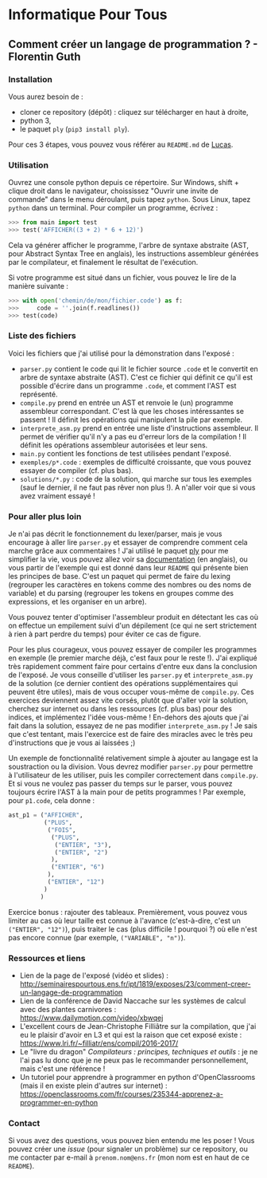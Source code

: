 # Informatique Pour Tous
## Comment créer un langage de programmation ? - Florentin Guth

### Installation

Vous aurez besoin de :
 - cloner ce repository (dépôt) : cliquez sur télécharger en haut à droite,
 - python 3,
 - le paquet `ply` (`pip3 install ply`).
 
Pour ces 3 étapes, vous pouvez vous référer au `README.md` de [Lucas](https://github.com/lcswillems/python-MNIST-classifier).


### Utilisation

Ouvrez une console python depuis ce répertoire. Sur Windows, shift + clique droit dans le navigateur, choississez "Ouvrir une invite de commande" dans le menu déroulant, puis tapez `python`. Sous Linux, tapez `python` dans un terminal.
Pour compiler un programme, écrivez :
```python
>>> from main import test
>>> test('AFFICHER((3 + 2) * 6 + 12)')
```
Cela va générer afficher le programme, l'arbre de syntaxe abstraite (AST, pour Abstract Syntax Tree en anglais), les instructions assembleur générées par le compilateur, et finalement le résultat de l'exécution.

Si votre programme est situé dans un fichier, vous pouvez le lire de la manière suivante :
```python
>>> with open('chemin/de/mon/fichier.code') as f:
>>>     code = ''.join(f.readlines())
>>> test(code)
```

### Liste des fichiers

Voici les fichiers que j'ai utilisé pour la démonstration dans l'exposé :
- `parser.py` contient le code qui lit le fichier source `.code` et le convertit en arbre de syntaxe abstraite (AST).
C'est ce fichier qui définit ce qu'il est possible d'écrire dans un programme `.code`, et comment l'AST est représenté.
- `compile.py` prend en entrée un AST et renvoie le (un) programme assembleur correspondant.
C'est là que les choses intéressantes se passent ! Il définit les opérations qui manipulent la pile par exemple.
- `interprete_asm.py` prend en entrée une liste d'instructions assembleur. Il permet de vérifier qu'il n'y a pas eu d'erreur lors de la compilation ! 
Il définit les opérations assembleur autorisées et leur sens.
- `main.py` contient les fonctions de test utilisées pendant l'exposé.
- `exemples/p*.code` : exemples de difficulté croissante, que vous pouvez essayer de compiler (cf. plus bas).
- `solutions/*.py` : code de la solution, qui marche sur tous les exemples (sauf le dernier, il ne faut pas rêver non plus !). A n'aller voir que si vous avez vraiment essayé !

### Pour aller plus loin

Je n'ai pas décrit le fonctionnement du lexer/parser, mais je vous encourage à aller lire `parser.py` et essayer de comprendre comment cela marche grâce aux commentaires !
J'ai utilisé le paquet [ply](https://github.com/dabeaz/ply) pour me simplifier la vie, vous pouvez allez voir sa [documentation](http://www.dabeaz.com/ply/ply.html) (en anglais), ou vous partir de l'exemple qui est donné dans leur `README` qui présente bien les principes de base. C'est un paquet qui permet de faire du lexing (regrouper les caractères en tokens comme des nombres ou des noms de variable) et du parsing (regrouper les tokens en groupes comme des expressions, et les organiser en un arbre).

Vous pouvez tenter d'optimiser l'assembleur produit en détectant les cas où on effectue un empilement suivi d'un dépilement (ce qui ne sert strictement à rien à part perdre du temps) pour éviter ce cas de figure.

Pour les plus courageux, vous pouvez essayer de compiler les programmes en exemple (le premier marche déjà, c'est faux pour le reste !). J'ai expliqué très rapidement comment faire pour certains d'entre eux dans la conclusion de l'exposé. Je vous conseille d'utiliser les `parser.py` et `interprete_asm.py` de la solution (ce dernier contient des opérations supplémentaires qui peuvent être utiles), mais de vous occuper vous-même de `compile.py`. Ces exercices deviennent assez vite corsés, plutôt que d'aller voir la solution, cherchez sur internet ou dans les ressources (cf. plus bas) pour des indices, et implémentez l'idée vous-même !
En-dehors des ajouts que j'ai fait dans la solution, essayez de ne pas modifier `interprete_asm.py` ! Je sais que c'est tentant, mais l'exercice est de faire des miracles avec le très peu d'instructions que je vous ai laissées ;)

Un exemple de fonctionnalité relativement simple à ajouter au langage est la soustraction ou la division.
Vous devrez modifier `parser.py` pour permettre à l'utilisateur de les utiliser, puis les compiler correctement dans `compile.py`.
Et si vous ne voulez pas passer du temps sur le parser, vous pouvez toujours écrire l'AST à la main pour de petits programmes ! Par exemple, pour `p1.code`, cela donne :
```python
ast_p1 = ("AFFICHER",
          ("PLUS",
           ("FOIS",
            ("PLUS",
             ("ENTIER", "3"),
             ("ENTIER", "2")
            ),
            ("ENTIER", "6")
           ),
           ("ENTIER", "12")
          )
         )
```

Exercice bonus : rajouter des tableaux. Premièrement, vous pouvez vous limiter au cas où leur taille est connue à l'avance (c'est-à-dire, c'est un `("ENTIER", "12")`), puis traiter le cas (plus difficile ! pourquoi ?) où elle n'est pas encore connue (par exemple, `("VARIABLE", "n")`).


### Ressources et liens

- Lien de la page de l'exposé (vidéo et slides) : http://seminairespourtous.ens.fr/ipt/1819/exposes/23/comment-creer-un-langage-de-programmation
- Lien de la conférence de David Naccache sur les systèmes de calcul avec des plantes carnivores : https://www.dailymotion.com/video/xbwqej
- L'excellent cours de Jean-Christophe Filliâtre sur la compilation, que j'ai eu le plaisir d'avoir en L3 et qui est la raison que cet exposé existe : https://www.lri.fr/~filliatr/ens/compil/2016-2017/
- Le "livre du dragon" *Compilateurs : principes, techniques et outils* : je ne l'ai pas lu donc que je ne peux pas le recommander personnellement, mais c'est une référence !
- Un tutoriel pour apprendre à programmer en python d'OpenClassrooms (mais il en existe plein d'autres sur internet) : https://openclassrooms.com/fr/courses/235344-apprenez-a-programmer-en-python

### Contact
 
Si vous avez des questions, vous pouvez bien entendu me les poser !
Vous pouvez créer une *issue* (pour signaler un problème) sur ce repository, ou me contacter par e-mail à `prenom.nom@ens.fr` (mon nom est en haut de ce `README`).
